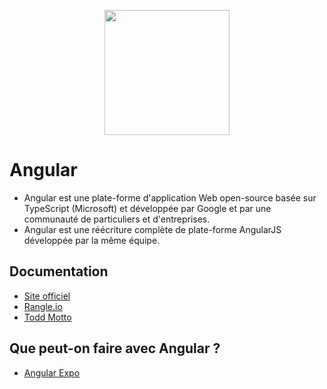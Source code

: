 <p align="center">
    <img src="https://github.com/mecheri/formation-angular/blob/master/resources/images/angular.png" width="200" height="200" style="display:block;margin: 0 auto;">
</p>

# Angular
* Angular est une plate-forme d'application Web open-source basée sur TypeScript (Microsoft) et développée par Google et par une communauté de particuliers et d'entreprises.
* Angular est une réécriture complète de plate-forme AngularJS développée par la même équipe.

## Documentation
- [Site officiel](https://angular.io/)
- [Rangle.io](https://angular-2-training-book.rangle.io/)
- [Todd Motto](https://toddmotto.com/)

## Que peut-on faire avec Angular ?
- [Angular Expo](http://angularexpo.com/)
